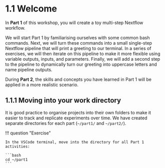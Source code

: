 # 1.1 Welcome

In **Part 1** of this workshop, you will create a toy multi-step Nextflow workflow.

We will start Part 1 by familiarising ourselves with some common bash commands. Next, we will turn these commands into a small single-step Nextflow pipeline that will print a greeting to our terminal. In a series of exercises, we will then iterate on this pipeline to make it more flexible using variable outputs, inputs, and parameters. Finally, we will add a second step to the pipeline to dynamically turn our greeting into uppercase letters and name pipeline outputs.

During **Part 2**, the skills and concepts you have learned in Part 1 will be applied in a more realistic scenario.

## 1.1.1 Moving into your work directory  

It is good practice to organise projects into their own folders to make it easier to track and replicate experiments over time.
We have created separate directories for each part (`~/part1/` and `~/part2/`).

!!! question "Exercise"

    In the VSCode terminal, move into the directory for all Part 1 activities:

    ```bash
    cd ~/part1
    ```
